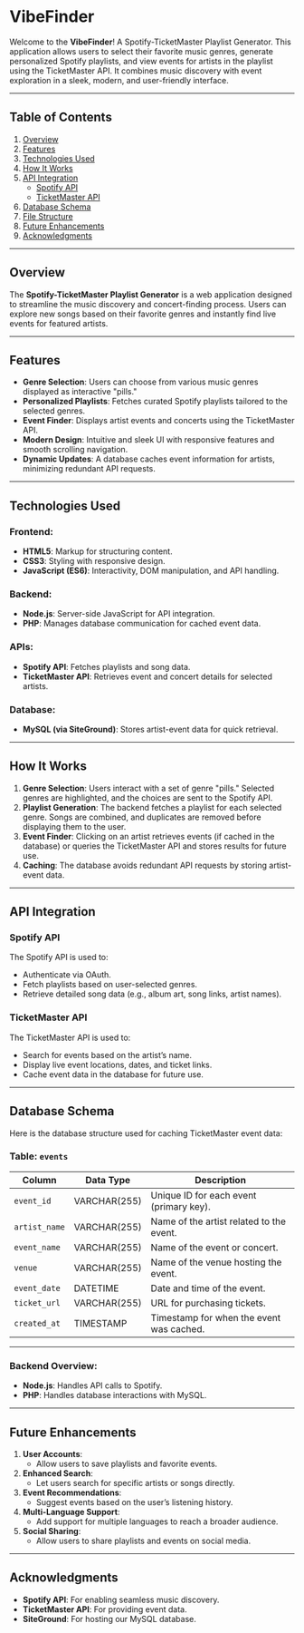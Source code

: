 # VibeFinder

Welcome to the **VibeFinder**! A Spotify-TicketMaster Playlist Generator. This application allows users to select their favorite music genres, generate personalized Spotify playlists, and view events for artists in the playlist using the TicketMaster API. It combines music discovery with event exploration in a sleek, modern, and user-friendly interface.

---

## Table of Contents

1. [Overview](#overview)
2. [Features](#features)
3. [Technologies Used](#technologies-used)
4. [How It Works](#how-it-works)
5. [API Integration](#api-integration)
    - [Spotify API](#spotify-api)
    - [TicketMaster API](#ticketmaster-api)
6. [Database Schema](#database-schema)
7. [File Structure](#file-structure)
8. [Future Enhancements](#future-enhancements)
9. [Acknowledgments](#acknowledgments)

---

## Overview

The **Spotify-TicketMaster Playlist Generator** is a web application designed to streamline the music discovery and concert-finding process. Users can explore new songs based on their favorite genres and instantly find live events for featured artists.

---

## Features

- **Genre Selection**: Users can choose from various music genres displayed as interactive "pills."
- **Personalized Playlists**: Fetches curated Spotify playlists tailored to the selected genres.
- **Event Finder**: Displays artist events and concerts using the TicketMaster API.
- **Modern Design**: Intuitive and sleek UI with responsive features and smooth scrolling navigation.
- **Dynamic Updates**: A database caches event information for artists, minimizing redundant API requests.

---

## Technologies Used

### Frontend:
- **HTML5**: Markup for structuring content.
- **CSS3**: Styling with responsive design.
- **JavaScript (ES6)**: Interactivity, DOM manipulation, and API handling.

### Backend:
- **Node.js**: Server-side JavaScript for API integration.
- **PHP**: Manages database communication for cached event data.

### APIs:
- **Spotify API**: Fetches playlists and song data.
- **TicketMaster API**: Retrieves event and concert details for selected artists.

### Database:
- **MySQL (via SiteGround)**: Stores artist-event data for quick retrieval.

---

## How It Works

1. **Genre Selection**: Users interact with a set of genre "pills." Selected genres are highlighted, and the choices are sent to the Spotify API.
2. **Playlist Generation**: The backend fetches a playlist for each selected genre. Songs are combined, and duplicates are removed before displaying them to the user.
3. **Event Finder**: Clicking on an artist retrieves events (if cached in the database) or queries the TicketMaster API and stores results for future use.
4. **Caching**: The database avoids redundant API requests by storing artist-event data.

---

## API Integration

### Spotify API
The Spotify API is used to:
- Authenticate via OAuth.
- Fetch playlists based on user-selected genres.
- Retrieve detailed song data (e.g., album art, song links, artist names).

### TicketMaster API
The TicketMaster API is used to:
- Search for events based on the artist’s name.
- Display live event locations, dates, and ticket links.
- Cache event data in the database for future use.

---

## Database Schema

Here is the database structure used for caching TicketMaster event data:

### Table: `events`
| Column         | Data Type     | Description                                     |
|----------------|---------------|-------------------------------------------------|
| `event_id`     | VARCHAR(255)  | Unique ID for each event (primary key).         |
| `artist_name`  | VARCHAR(255)  | Name of the artist related to the event.        |
| `event_name`   | VARCHAR(255)  | Name of the event or concert.                   |
| `venue`        | VARCHAR(255)  | Name of the venue hosting the event.            |
| `event_date`   | DATETIME      | Date and time of the event.                     |
| `ticket_url`   | VARCHAR(255)  | URL for purchasing tickets.                     |
| `created_at`   | TIMESTAMP     | Timestamp for when the event was cached.        |

---

### Backend Overview:
- **Node.js**: Handles API calls to Spotify.
- **PHP**: Handles database interactions with MySQL.

---

## Future Enhancements

1. **User Accounts**:
   - Allow users to save playlists and favorite events.
2. **Enhanced Search**:
   - Let users search for specific artists or songs directly.
3. **Event Recommendations**:
   - Suggest events based on the user’s listening history.
4. **Multi-Language Support**:
   - Add support for multiple languages to reach a broader audience.
5. **Social Sharing**:
   - Allow users to share playlists and events on social media.

---

## Acknowledgments

- **Spotify API**: For enabling seamless music discovery.
- **TicketMaster API**: For providing event data.
- **SiteGround**: For hosting our MySQL database.
